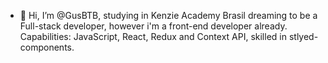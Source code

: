 - 👋 Hi, I’m @GusBTB, studying in Kenzie Academy Brasil dreaming to be a Full-stack developer, however i'm a front-end developer already.
Capabilities: JavaScript, React, Redux and Context API, skilled in stlyed-components.

<!---
GusBTB/GusBTB is a ✨ special ✨ repository because its `README.md` (this file) appears on your GitHub profile.
You can click the Preview link to take a look at your changes.
--->
